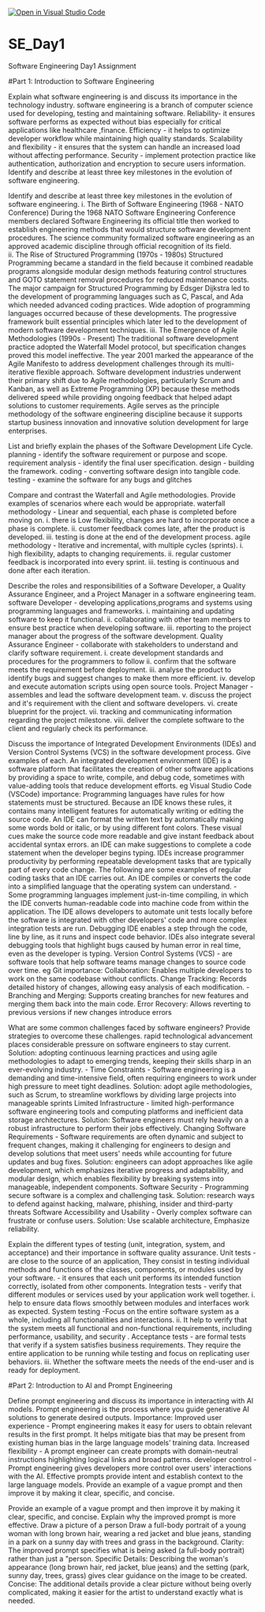 [![Open in Visual Studio Code](https://classroom.github.com/assets/open-in-vscode-2e0aaae1b6195c2367325f4f02e2d04e9abb55f0b24a779b69b11b9e10269abc.svg)](https://classroom.github.com/online_ide?assignment_repo_id=18473029&assignment_repo_type=AssignmentRepo)
# SE_Day1
Software Engineering Day1 Assignment

#Part 1: Introduction to Software Engineering

Explain what software engineering is and discuss its importance in the technology industry.
software engineering is a branch of computer science used for developing, testing and maintaining software.
Reliability- it ensures software performs as expected without bias especially for critical applications like healthcare ,finance. 
Efficiency - it helps to optimize developer workflow while maintaining high quality standards.
Scalability and flexibility - it ensures that the system can handle an increased load without affecting performance.
Security - implement protection practice like authentication, authorization and encryption to secure users information. Identify and describe at least three key milestones in the evolution of software engineering.

Identify and describe at least three key milestones in the evolution of software engineering.
i. The Birth of Software Engineering (1968 - NATO Conference)
During the 1968 NATO Software Engineering Conference members declared Software Engineering its official title then worked to establish engineering methods that would structure software development procedures. The science community formalized software engineering as an approved academic discipline through official recognition of its field.  
ii. The Rise of Structured Programming (1970s - 1980s) 
Structured Programming became a standard in the field because it combined readable programs alongside modular design methods featuring control structures and GOTO statement removal procedures for reduced maintenance costs. The major campaign for Structured Programming by Edsger Dijkstra led to the development of programming languages such as C, Pascal, and Ada which needed advanced coding practices. Wide adoption of programming languages occurred because of these developments. The progressive framework built essential principles which later led to the development of modern software development techniques.
iii. The Emergence of Agile Methodologies (1990s - Present)
The traditional software development practice adopted the Waterfall Model protocol, but specification changes proved this model ineffective. The year 2001 marked the appearance of the Agile Manifesto to address development challenges through its multi-iterative flexible approach. Software development industries underwent their primary shift due to Agile methodologies, particularly Scrum and Kanban, as well as Extreme Programming (XP) because these methods delivered speed while providing ongoing feedback that helped adapt solutions to customer requirements. Agile serves as the principle methodology of the software engineering discipline because it supports startup business innovation and innovative solution development for large enterprises.

List and briefly explain the phases of the Software Development Life Cycle.
planning - identify the software requirement or purpose and scope.
requirement analysis - identify the final user specification. 
design - building the framework. 
coding - converting software design into tangible code.
testing - examine the software for any bugs and glitches

Compare and contrast the Waterfall and Agile methodologies. Provide examples of scenarios where each would be appropriate.
waterfall methodology - Linear and sequential, each phase is completed before moving on. 
i. there is Low flexibility, changes are hard to incorporate once a phase is complete.
ii. customer feedback comes late, after the product is developed.
iii. testing is done at the end of the development process.
agile methodology - Iterative and incremental, with multiple cycles (sprints). 
i. high flexibility, adapts to changing requirements. 
ii. regular customer feedback is incorporated into every sprint. 
iii. testing is continuous and done after each iteration.

Describe the roles and responsibilities of a Software Developer, a Quality Assurance Engineer, and a Project Manager in a software engineering team.
software Developer - developing applications,programs and systems using programming languages and frameworks.
i. maintaining and updating software to keep it functional. 
ii. collaborating with other team members to ensure best practice when developing software.
iii. reporting to the project manager about the progress of the software development.
Quality Assurance Engineer - collaborate with stakeholders to understand and clarify software requirement.
i. create development standards and procedures for the programmers to follow
ii. confirm that the software meets the requirement before deployment. 
iii. analyse the product to identify bugs and suggest changes to make them more efficient. 
iv. develop and execute automation scripts using open source tools.
Project Manager - assembles and lead the software development team.
v. discuss the project and it's requirement with the client and software developers.
vi. create blueprint for the project.
vii. tracking and communicating information regarding the project milestone.
viii. deliver the complete software to the client and regularly check its performance.

Discuss the importance of Integrated Development Environments (IDEs) and Version Control Systems (VCS) in the software development process. Give examples of each.
An integrated development environment (IDE) is a software platform that facilitates the creation of other software applications by providing a space to write, compile, and debug code, sometimes with value-adding tools that reduce development efforts. eg Visual Studio Code (VSCode)
importance:
Programming languages have rules for how statements must be structured. Because an IDE knows these rules, it contains many intelligent features for automatically writing or editing the source code.
An IDE can format the written text by automatically making some words bold or italic, or by using different font colors. These visual cues make the source code more readable and give instant feedback about accidental syntax errors.
an IDE can make suggestions to complete a code statement when the developer begins typing.
IDEs increase programmer productivity by performing repeatable development tasks that are typically part of every code change. The following are some examples of regular coding tasks that an IDE carries out.
An IDE compiles or converts the code into a simplified language that the operating system can understand. - Some programming languages implement just-in-time compiling, in which the IDE converts human-readable code into machine code from within the application.
The IDE allows developers to automate unit tests locally before the software is integrated with other developers' code and more complex integration tests are run.
Debugging IDE enables a step through the code, line by line, as it runs and inspect code behavior. IDEs also integrate several debugging tools that highlight bugs caused by human error in real time, even as the developer is typing.
Version Control Systems (VCS) - are software tools that help software teams manage changes to source code over time. eg Git
importance:
Collaboration: Enables multiple developers to work on the same codebase without conflicts.
Change Tracking: Records detailed history of changes, allowing easy analysis of each modification. 
-Branching and Merging: Supports creating branches for new features and merging them back into the main code.
Error Recovery: Allows reverting to previous versions if new changes introduce errors

What are some common challenges faced by software engineers? Provide strategies to overcome these challenges.
rapid technological advancement places considerable pressure on software engineers to stay current.
Solution: adopting continuous learning practices and using agile methodologies to adapt to emerging trends, keeping their skills sharp in an ever-evolving industry. -
Time Constraints - Software engineering is a demanding and time-intensive field, often requiring engineers to work under high pressure to meet tight deadlines.
Solution: adopt agile methodologies, such as Scrum, to streamline workflows by dividing large projects into manageable sprints 
Limited Infrastructure - limited high-performance software engineering tools and computing platforms and inefficient data storage architectures. 
Solution: Software engineers must rely heavily on a robust infrastructure to perform their jobs effectively.
Changing Software Requirements - Software requirements are often dynamic and subject to frequent changes, making it challenging for engineers to design and develop solutions that meet users' needs while accounting for future updates and bug fixes. 
Solution: engineers can adopt approaches like agile development, which emphasizes iterative progress and adaptability, and modular design, which enables flexibility by breaking systems into manageable, independent components.
Software Security - Programming secure software is a complex and challenging task. 
Solution: research ways to defend against hacking, malware, phishing, insider and third-party threats
Software Accessibility and Usability - Overly complex software can frustrate or confuse users. 
Solution: Use scalable architecture, Emphasize reliability.

Explain the different types of testing (unit, integration, system, and acceptance) and their importance in software quality assurance.
Unit tests - are close to the source of an application, They consist in testing individual methods and functions of the classes, components, or modules used by your software. - it ensures that each unit performs its intended function correctly, isolated from other components.
Integration tests - verify that different modules or services used by your application work well together.
i. help to ensure data flows smoothly between modules and interfaces work as expected.
System testing -Focus on the entire software system as a whole, including all functionalities and interactions.
ii. It help to verify that the system meets all functional and non-functional requirements, including performance, usability, and security .
Acceptance tests - are formal tests that verify if a system satisfies business requirements. They require the entire application to be running while testing and focus on replicating user behaviors. 
iii. Whether the software meets the needs of the end-user and is ready for deployment.
  
#Part 2: Introduction to AI and Prompt Engineering

Define prompt engineering and discuss its importance in interacting with AI models.
Prompt engineering  is the process where you guide generative AI solutions to generate desired outputs.
Importance:
Improved user experience - Prompt engineering makes it easy for users to obtain relevant results in the first prompt. It helps mitigate bias that may be present from existing human bias in the large language models’ training data.
Increased flexibility - A prompt engineer can create prompts with domain-neutral instructions highlighting logical links and broad patterns.
developer control - Prompt engineering gives developers more control over users' interactions with the AI. Effective prompts provide intent and establish context to the large language models. Provide an example of a vague prompt and then improve it by making it clear, specific, and concise.

Provide an example of a vague prompt and then improve it by making it clear, specific, and concise. Explain why the improved prompt is more effective.
Draw a picture of a person
Draw a full-body portrait of a young woman with long brown hair, wearing a red jacket and blue jeans, standing in a park on a sunny day with trees and grass in the background.
Clarity: The improved prompt specifies what is being asked (a full-body portrait) rather than just a "person.
Specific Details: Describing the woman's appearance (long brown hair, red jacket, blue jeans) and the setting (park, sunny day, trees, grass) gives clear guidance on the image to be created.
Concise: The additional details provide a clear picture without being overly complicated, making it easier for the artist to understand exactly what is needed.
